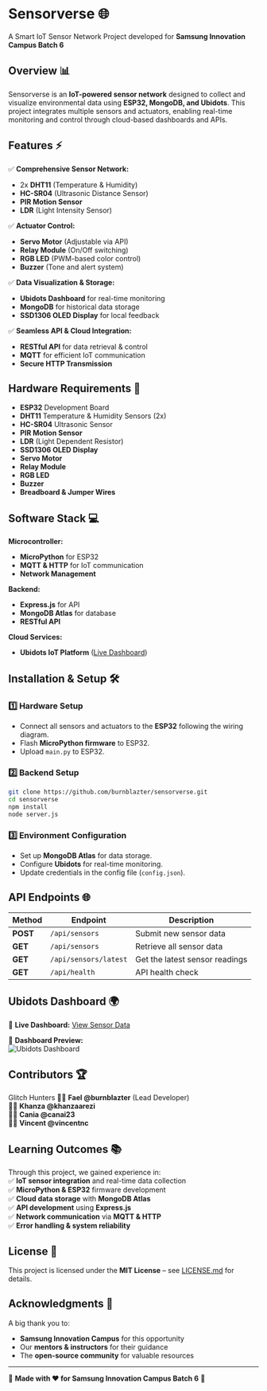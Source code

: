 # Sensorverse 🌐  

A Smart IoT Sensor Network Project developed for **Samsung Innovation Campus Batch 6**  

## Overview 📊  

Sensorverse is an **IoT-powered sensor network** designed to collect and visualize environmental data using **ESP32, MongoDB, and Ubidots**. This project integrates multiple sensors and actuators, enabling real-time monitoring and control through cloud-based dashboards and APIs.  

## Features ⚡  

✅ **Comprehensive Sensor Network:**  
- 2x **DHT11** (Temperature & Humidity)  
- **HC-SR04** (Ultrasonic Distance Sensor)  
- **PIR Motion Sensor**  
- **LDR** (Light Intensity Sensor)  

✅ **Actuator Control:**  
- **Servo Motor** (Adjustable via API)  
- **Relay Module** (On/Off switching)  
- **RGB LED** (PWM-based color control)  
- **Buzzer** (Tone and alert system)  

✅ **Data Visualization & Storage:**  
- **Ubidots Dashboard** for real-time monitoring  
- **MongoDB** for historical data storage  
- **SSD1306 OLED Display** for local feedback  

✅ **Seamless API & Cloud Integration:**  
- **RESTful API** for data retrieval & control  
- **MQTT** for efficient IoT communication  
- **Secure HTTP Transmission**  

## Hardware Requirements 🔧  

- **ESP32** Development Board  
- **DHT11** Temperature & Humidity Sensors (2x)  
- **HC-SR04** Ultrasonic Sensor  
- **PIR Motion Sensor**  
- **LDR** (Light Dependent Resistor)  
- **SSD1306 OLED Display**  
- **Servo Motor**  
- **Relay Module**  
- **RGB LED**  
- **Buzzer**  
- **Breadboard & Jumper Wires**  

## Software Stack 💻  

**Microcontroller:**  
- **MicroPython** for ESP32  
- **MQTT & HTTP** for IoT communication  
- **Network Management**  

**Backend:**  
- **Express.js** for API  
- **MongoDB Atlas** for database  
- **RESTful API**  

**Cloud Services:**  
- **Ubidots IoT Platform** ([Live Dashboard](#ubidots-dashboard-🌍))  

## Installation & Setup 🛠️  

### 1️⃣ Hardware Setup  
- Connect all sensors and actuators to the **ESP32** following the wiring diagram.  
- Flash **MicroPython firmware** to ESP32.  
- Upload `main.py` to ESP32.  

### 2️⃣ Backend Setup  
```bash
git clone https://github.com/burnblazter/sensorverse.git
cd sensorverse
npm install
node server.js
```

### 3️⃣ Environment Configuration  
- Set up **MongoDB Atlas** for data storage.  
- Configure **Ubidots** for real-time monitoring.  
- Update credentials in the config file (`config.json`).  

## API Endpoints 🌐  

| Method | Endpoint                | Description |
|--------|-------------------------|-------------|
| **POST** | `/api/sensors` | Submit new sensor data |
| **GET**  | `/api/sensors` | Retrieve all sensor data |
| **GET**  | `/api/sensors/latest` | Get the latest sensor readings |
| **GET**  | `/api/health` | API health check |

## Ubidots Dashboard 🌍  

🔗 **Live Dashboard:** [View Sensor Data](https://stem.ubidots.com/app/dashboards/public/dashboard/M4-PHEVR1xYkPgXzGMQZlqk181G9xCaK1XlsggFJXzI?navbar=true&contextbar=true&datePicker=true&devicePicker=true&displayTitle=true)  

📸 **Dashboard Preview:**  
![Ubidots Dashboard](https://i.postimg.cc/fy0cRZPK/chrome-T422d-Hhj7p.png)  

## Contributors 🏆  
Glitch Hunters
👨‍💻 **Fael @burnblazter** (Lead Developer)  
👨‍💻 **Khanza @khanzaarezi**  
👨‍💻 **Cania @canai23**  
👨‍💻 **Vincent @vincentnc** 

## Learning Outcomes 📚  

Through this project, we gained experience in:  
✅ **IoT sensor integration** and real-time data collection  
✅ **MicroPython & ESP32** firmware development  
✅ **Cloud data storage** with **MongoDB Atlas**  
✅ **API development** using **Express.js**  
✅ **Network communication** via **MQTT & HTTP**  
✅ **Error handling & system reliability**  

## License 📝  

This project is licensed under the **MIT License** – see [LICENSE.md](LICENSE) for details.  

## Acknowledgments 🙏  

A big thank you to:  
- **Samsung Innovation Campus** for this opportunity  
- Our **mentors & instructors** for their guidance  
- The **open-source community** for valuable resources  


---  

🚀 **Made with ❤️ for Samsung Innovation Campus Batch 6** 🚀
